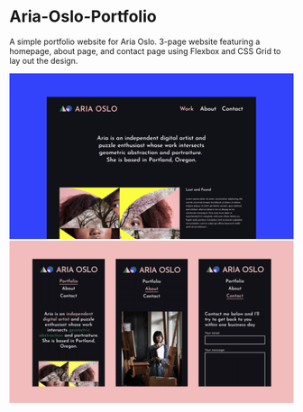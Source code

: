 # Aria-Oslo-Portfolio

A simple portfolio website for Aria Oslo. 3-page website featuring a homepage, about page, and contact page using Flexbox and
CSS Grid to lay out the design. 

![Ario-Olso](https://github.com/madelineuribes/Aria-Oslo-Portfolio/blob/master/aria-oslo/img/aria-page1.png)
![Ario-Olso-Mobile](https://github.com/madelineuribes/Aria-Oslo-Portfolio/blob/master/aria-oslo/img/aria-mobile.png)
